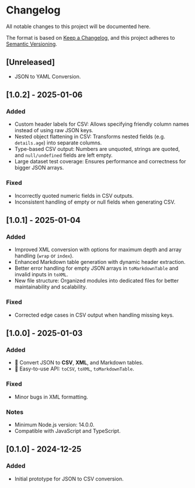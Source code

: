 # Changelog

All notable changes to this project will be documented here.

The format is based on [Keep a Changelog](https://keepachangelog.com/), and this project adheres to [Semantic Versioning](https://semver.org/).

## [Unreleased]

- JSON to YAML Conversion.

## [1.0.2] - 2025-01-06

### Added

- Custom header labels for CSV: Allows specifying friendly column names instead of using raw JSON keys.
- Nested object flattening in CSV: Transforms nested fields (e.g. `details.age`) into separate columns.
- Type-based CSV output: Numbers are unquoted, strings are quoted, and `null/undefined` fields are left empty.
- Large dataset test coverage: Ensures performance and correctness for bigger JSON arrays.

### Fixed

- Incorrectly quoted numeric fields in CSV outputs.
- Inconsistent handling of empty or null fields when generating CSV.

## [1.0.1] - 2025-01-04

### Added

- Improved XML conversion with options for maximum depth and array handling (`wrap` or `index`).
- Enhanced Markdown table generation with dynamic header extraction.
- Better error handling for empty JSON arrays in `toMarkdownTable` and invalid inputs in `toXML`.
- New file structure: Organized modules into dedicated files for better maintainability and scalability.

### Fixed

- Corrected edge cases in CSV output when handling missing keys.

## [1.0.0] - 2025-01-03

### Added

- 🚀 Convert JSON to **CSV**, **XML**, and Markdown tables.
- 📄 Easy-to-use API: `toCSV`, `toXML`, `toMarkdownTable`.

### Fixed

- Minor bugs in XML formatting.

### Notes

- Minimum Node.js version: 14.0.0.
- Compatible with JavaScript and TypeScript.

## [0.1.0] - 2024-12-25

### Added

- Initial prototype for JSON to CSV conversion.
